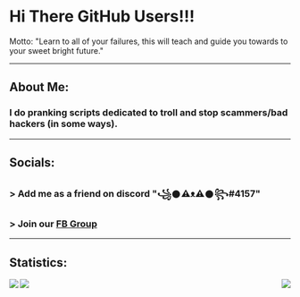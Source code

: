 # Hi There GitHub Users!!!
Motto: "Learn to all of your failures, this will teach and guide you towards to your sweet bright future."

---

## About Me:
### I do pranking scripts dedicated to troll and stop scammers/bad hackers (in some ways).

---

## Socials:
###  > Add me as a friend on discord "꧁𒊹⚠ᴥ⚠𒊹꧂#4157"
###  > Join our [FB Group](https://www.facebook.com/groups/1778790372291663)

---

## Statistics:
<p1>
  <img align="left" src="https://github-readme-stats.vercel.app/api?username=RedFurrFox&count_private=true&theme=dark&show_icons=true)">
  <img src="https://github-readme-streak-stats.herokuapp.com?user=RedFurrFox&theme=dark-smoky">
</p2>
<p2>
  <img align="right" src="https://komarev.com/ghpvc/?username=RedFurrFox">
</p2>

<!--
**RedFurrFox/RedFurrFox** is a ✨ _special_ ✨ repository because its `README.md` (this file) appears on your GitHub profile.

Here are some ideas to get you started:

- 🔭 I’m currently working on ...
- 🌱 I’m currently learning ...
- 👯 I’m looking to collaborate on ...
- 🤔 I’m looking for help with ...
- 💬 Ask me about ...
- 📫 How to reach me: ...
- 😄 Pronouns: ...
- ⚡ Fun fact: ...
-->
